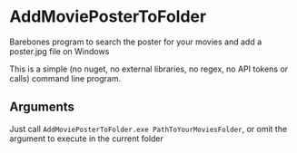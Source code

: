# AddMoviePosterToFolder
Barebones program to search the poster for your movies and add a poster.jpg file on Windows

This is a simple (no nuget, no external libraries, no regex, no API tokens or calls) command line program.

Arguments
---------
Just call `AddMoviePosterToFolder.exe PathToYourMoviesFolder`, or omit the argument to execute in the current folder

